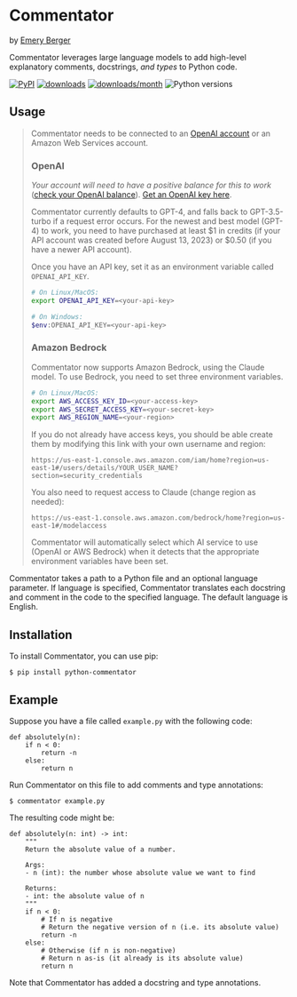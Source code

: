 # Commentator

by [Emery Berger](https://emeryberger.com)

Commentator leverages large language models to add high-level
explanatory comments, docstrings, *and types* to Python code.

[![PyPI](https://img.shields.io/pypi/v/python-commentator.svg)](https://pypi.org/project/python-commentator/)
[![downloads](https://static.pepy.tech/badge/python-commentator)](https://pepy.tech/project/python-commentator)
[![downloads/month](https://static.pepy.tech/badge/python-commentator/month)](https://pepy.tech/project/python-commentator)
![Python versions](https://img.shields.io/pypi/pyversions/python-commentator.svg?style=flat-square)

## Usage

 >  Commentator needs to be connected to an [OpenAI account](https://openai.com/api/) or an Amazon Web Services account.
 >
 >  ### OpenAI
 >
 >  _Your account will need to have a positive balance for this to work_
 >  ([check your OpenAI balance](https://platform.openai.com/usage)).
 >  [Get an OpenAI key here](https://platform.openai.com/api-keys).
 > 
 >  Commentator currently defaults to GPT-4, and falls back to GPT-3.5-turbo if a request error occurs. For the newest and best
 >  model (GPT-4) to work, you need to have purchased  at least $1 in credits (if your API account was created before
 >  August 13, 2023) or $0.50 (if you have a newer API account).
 > 
 >  Once you have an API key, set it as an environment variable called `OPENAI_API_KEY`.
 > 
 >  ```bash
 >  # On Linux/MacOS:
 >  export OPENAI_API_KEY=<your-api-key>
 >  
 >  # On Windows:
 >  $env:OPENAI_API_KEY=<your-api-key>
 >  ```
 >
 >  ### Amazon Bedrock
 >
 >  Commentator now supports Amazon Bedrock, using the Claude model.
 >  To use Bedrock, you need to set three environment variables.
 >
 >  ```bash
 >  # On Linux/MacOS:
 >  export AWS_ACCESS_KEY_ID=<your-access-key>
 >  export AWS_SECRET_ACCESS_KEY=<your-secret-key>
 >  export AWS_REGION_NAME=<your-region>
 >  ```
 >
 >  If you do not already have access keys, you should be able create them by
 >  modifying this link with your own username and region:
 >
 >     https://us-east-1.console.aws.amazon.com/iam/home?region=us-east-1#/users/details/YOUR_USER_NAME?section=security_credentials
 >
 >  You also need to request access to Claude (change region as needed):
 >
 >     https://us-east-1.console.aws.amazon.com/bedrock/home?region=us-east-1#/modelaccess
 >
 >  Commentator will automatically select which AI service to use (OpenAI or AWS Bedrock) when it detects that the appropriate
 >  environment variables have been set.

Commentator takes a path to a Python file and an optional language
parameter. If language is specified, Commentator translates each
docstring and comment in the code to the specified language. The
default language is English.


## Installation

To install Commentator, you can use pip:

```
$ pip install python-commentator
```

## Example

Suppose you have a file called `example.py` with the following code:

```
def absolutely(n):
    if n < 0:
        return -n
    else:
        return n
```

Run Commentator on this file to add comments and type annotations:

```
$ commentator example.py
```

The resulting code might be:

```
def absolutely(n: int) -> int:
    """
    Return the absolute value of a number.
    
    Args:
    - n (int): the number whose absolute value we want to find
    
    Returns:
    - int: the absolute value of n
    """
    if n < 0:
        # If n is negative
        # Return the negative version of n (i.e. its absolute value)
        return -n
    else:
        # Otherwise (if n is non-negative)
        # Return n as-is (it already is its absolute value)
        return n
```

Note that Commentator has added a docstring and type annotations.




